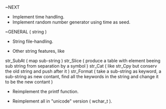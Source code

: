 
~NEXT

- Implement time handling.
- Implement random number generator using time as seed.

~GENERAL ( string )

- String file-handling.

- Other string features, like

str_SubAt ( map sub-string )
str_Slice ( produce a table with element beeing sub string from separation by a symbol )
str_Cat ( like str_Cpy but conserv the old string and push after it )
str_Format ( take a sub-string as keyword,
             a sub-string as new contant,
             find all the keywords in the string and change it to be the new contant )

- Reimplement the printf function.

- Reimplement all in "unicode" version ( wchar_t ).



